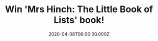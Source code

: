 ---
campaign-uuid: "c-8d8b86a1-70a1-4590-b5db-c7b47923f74a"
type: "Competition"
category: "Gifts"
date: "2020-04-08T06:00:00.000Z"
end-date: "2020-06-08T23:59:00.000Z"
disable-form: false
is_promoted: true
has_entry_page: true
title: "Win 'Mrs Hinch: The Little Book of Lists' book!"
competition-description: "<p>Mrs Hinch's Little Book of Lists is the perfect way to\
  \ organise your life! Inside of this book you'll find loads of Hinch Lists and Fresh'n\
  \ Up Fridays to help you plan your hinching, as well as Tadaa Lists which she loves\
  \ to look back on and feel proud of.</p>\n<p>Click below for a chance to win.</p>\n"
hero-header: "Win 'Mrs Hinch: The Little Book of Lists' book!"
terms-confirmation: "N/A"
banner-img: "https://assets.expresslyapp.com/asset-6a34abd3-b8b2-4adb-b729-4fd7918d2dad.jpg"
logo-left-href: "http://club.expressly.io"
logo-left-image: "https://assets.expresslyapp.com/asset-db7fe439-4d98-4096-bf12-d11c2a1ca9b9.jpg"
logo-left-title: "Expressly club"
bg-image-hero: "https://assets.expresslyapp.com/asset-e4a971db-6e7c-4f98-9616-9e20e21a726c.jpg"
bg-image-first: "https://assets.expresslyapp.com/asset-a73b9ff4-2874-4aac-a633-4f185f3c022e.jpg"
section1-content: "<p>Mrs Hinch's Little Book of Lists is the perfect way to organise\
  \ your life! Inside of this book you'll find loads of Hinch Lists and Fresh'n Up\
  \ Fridays to help you plan your hinching, as well as Tadaa Lists which she loves\
  \ to look back on and feel proud of.</p>\n<p>Nothing feels better than ticking off\
  \ those boxes and putting down my crystal pen at the end of a productive day.</p>\n"
entry-title: "Win 'Mrs Hinch: The Little Book of Lists' book!"
entry-content: "<p>Enter the draw to win 'Mrs Hinch: The Little Book of Lists' book\
  \ by completing the form below before 23:59 on the 8th of June 2020.</p>\n"
has-winner: false
prize-description: "'Mrs Hinch: The Little Book of Lists' book!"
special-conditions: "Multiple entries are allowed up to one every day."
country-restrictions:
- "GB"
---